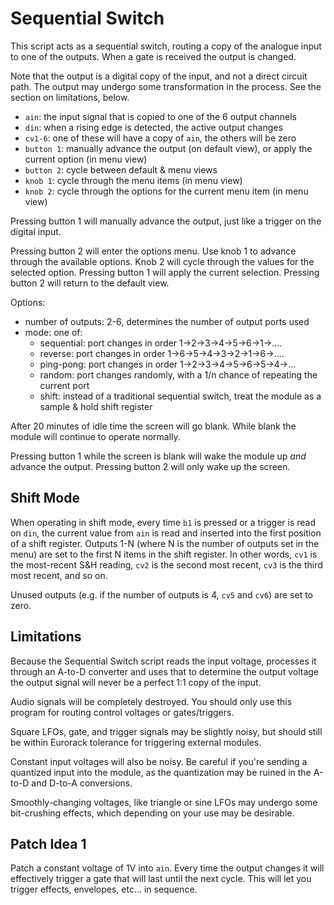# Sequential Switch

This script acts as a sequential switch, routing a copy of the analogue input
to one of the outputs.  When a gate is received the output is changed.

Note that the output is a digital copy of the input, and not a direct circuit
path. The output may undergo some transformation in the process.  See the
section on limitations, below.

- `ain`: the input signal that is copied to one of the 6 output channels
- `din`: when a rising edge is detected, the active output changes
- `cv1-6`: one of these will have a copy of `ain`, the others will be zero
- `button 1`: manually advance the output (on default view), or apply the current
  option (in menu view)
- `button 2`: cycle between default & menu views
- `knob 1`: cycle through the menu items (in menu view)
- `knob 2`: cycle through the options for the current menu item (in menu view)

Pressing button 1 will manually advance the output, just like a trigger
on the digital input.

Pressing button 2 will enter the options menu.  Use knob 1 to
advance through the available options.  Knob 2 will cycle through the
values for the selected option.  Pressing button 1 will apply the
current selection.  Pressing button 2 will return to the default view.

Options:
- number of outputs: 2-6, determines the number of output ports used
- mode: one of:
    - sequential: port changes in order 1->2->3->4->5->6->1->....
    - reverse: port changes in order 1->6->5->4->3->2->1->6->....
    - ping-pong: port changes in order 1->2->3->4->5->6->5->4->...
    - random: port changes randomly, with a 1/n chance of repeating
      the current port
    - shift: instead of a traditional sequential switch, treat the module as a
      sample & hold shift register

After 20 minutes of idle time the screen will go blank. While blank the module
will continue to operate normally.

Pressing button 1 while the screen is blank will wake the module up
_and_ advance the output.  Pressing button 2 will only wake up the screen.


## Shift Mode

When operating in shift mode, every time `b1` is pressed or a trigger is read on `din`,
the current value from `ain` is read and inserted into the first position of a shift register.
Outputs 1-N (where N is the number of outputs set in the menu) are set to the first N items
in the shift register. In other words, `cv1` is the most-recent S&H reading, `cv2` is the
second most recent, `cv3` is the third most recent, and so on.

Unused outputs (e.g. if the number of outputs is 4, `cv5` and `cv6`) are set to zero.

## Limitations

Because the Sequential Switch script reads the input voltage, processes it
through an A-to-D converter and uses that to determine the output voltage
the output signal will never be a perfect 1:1 copy of the input.

Audio signals will be completely destroyed.  You should only use this program
for routing control voltages or gates/triggers.

Square LFOs, gate, and trigger signals may be slightly noisy, but should still
be within Eurorack tolerance for triggering external modules.

Constant input voltages will also be noisy.  Be careful if you're sending a
quantized input into the module, as the quantization may be ruined in the
A-to-D and D-to-A conversions.

Smoothly-changing voltages, like triangle or sine LFOs may undergo some
bit-crushing effects, which depending on your use may be desirable.


## Patch Idea 1

Patch a constant voltage of 1V into `ain`.  Every time the output changes it will
effectively trigger a gate that will last until the next cycle. This will let
you trigger effects, envelopes, etc... in sequence.
